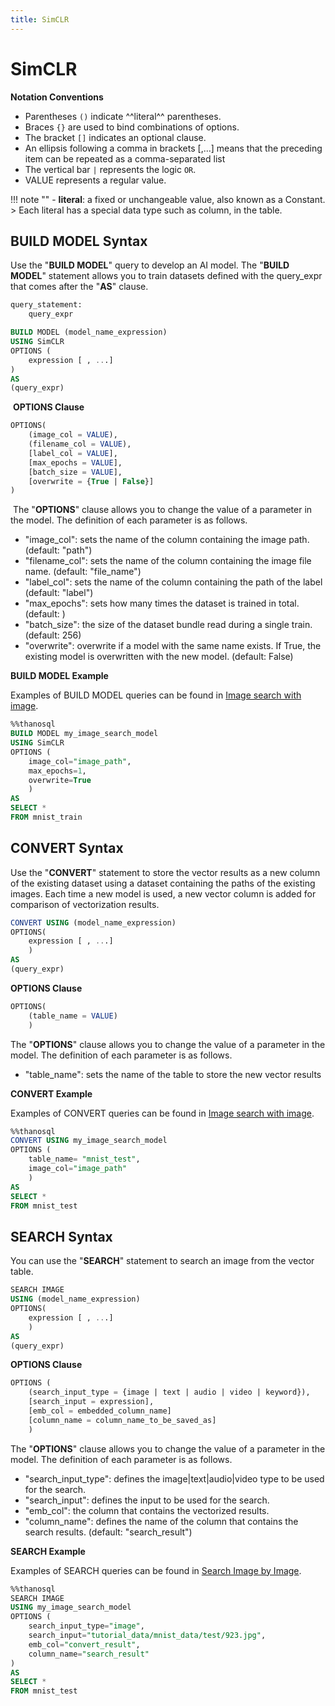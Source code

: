 ```yaml
---
title: SimCLR
---
```


# __SimCLR__

__Notation Conventions__

- Parentheses `()` indicate ^^literal^^ parentheses.
- Braces `{}` are used to bind combinations of options.
- The bracket `[]` indicates an optional clause.
- An ellipsis following a comma in brackets [,...] means that the preceding item can be repeated as a comma-separated list
- The vertical bar `|` represents the logic `OR`.
- VALUE represents a regular value.

!!! note ""
    - __literal__: a fixed or unchangeable value, also known as a Constant.
    > Each literal has a special data type such as column, in the table.


## __BUILD MODEL Syntax__

Use the "__BUILD MODEL__" query to develop an AI model.
The "__BUILD MODEL__" statement allows you to train datasets defined with the query_expr that comes after the "__AS__" clause.
​

``` sql
query_statement:
    query_expr

BUILD MODEL (model_name_expression)
USING SimCLR
OPTIONS (
    expression [ , ...]
)
AS
(query_expr)
```

​
__OPTIONS Clause__
​

```sql
OPTIONS(
    (image_col = VALUE),
    (filename_col = VALUE),
    [label_col = VALUE],
    [max_epochs = VALUE],
    [batch_size = VALUE],
    [overwrite = {True | False}]
)
```

​
The "__OPTIONS__" clause allows you to change the value of a parameter in the model. The definition of each parameter is as follows.

- "image_col": sets the name of the column containing the image path. (default: "path")
- "filename_col": sets the name of the column containing the image file name. (default: "file_name")
- "label_col": sets the name of the column containing the path of the label (default: "label")
- "max_epochs": sets how many times the dataset is trained in total. (default: )
- "batch_size": the size of the dataset bundle read during a single train. (default: 256)
- "overwrite": overwrite if a model with the same name exists. If True, the existing model is overwritten with the new model. (default: False)

__BUILD MODEL Example__

Examples of BUILD MODEL queries can be found in [Image search with image](/en/tutorials/thanosql_search/search_image_by_image/).
​

```sql
%%thanosql
BUILD MODEL my_image_search_model
USING SimCLR
OPTIONS (
    image_col="image_path",
    max_epochs=1,
    overwrite=True
    )
AS
SELECT *
FROM mnist_train
```

## __CONVERT Syntax__

Use the "__CONVERT__" statement to store the vector results as a new column of the existing dataset using a dataset containing the paths of the existing images. Each time a new model is used, a new vector column is added for comparison of vectorization results.
​

```sql
CONVERT USING (model_name_expression)
OPTIONS(
    expression [ , ...]
    )
AS
(query_expr)
```

__OPTIONS Clause__

```sql
OPTIONS(
    (table_name = VALUE)
    )
```

The "__OPTIONS__" clause allows you to change the value of a parameter in the model. The definition of each parameter is as follows.
​

- "table_name": sets the name of the table to store the new vector results

__CONVERT Example__

Examples of CONVERT queries can be found in [Image search with image](/en/tutorials/thanosql_search/search_image_by_image/).
​

```sql
%%thanosql
CONVERT USING my_image_search_model
OPTIONS (
    table_name= "mnist_test",
    image_col="image_path"
    )
AS
SELECT *
FROM mnist_test
```

## __SEARCH Syntax__

You can use the "__SEARCH__" statement to search an image from the vector table.

```sql
SEARCH IMAGE 
USING (model_name_expression)
OPTIONS(
    expression [ , ...]
    )
AS
(query_expr)
```

__OPTIONS Clause__

```sql
OPTIONS (
    (search_input_type = {image | text | audio | video | keyword}),
    [search_input = expression],
    [emb_col = embedded_column_name]
    [column_name = column_name_to_be_saved_as]
    )
```

The "__OPTIONS__" clause allows you to change the value of a parameter in the model. The definition of each parameter is as follows.

- "search_input_type": defines the image|text|audio|video type to be used for the search.
- "search_input": defines the input to be used for the search. 
- "emb_col": the column that contains the vectorized results.
- "column_name": defines the name of the column that contains the search results. (default: "search_result")


__SEARCH Example__

Examples of SEARCH queries can be found in [Search Image by Image](/en/tutorials/thanosql_search/search_image_by_image/).

```sql
%%thanosql
SEARCH IMAGE 
USING my_image_search_model
OPTIONS (
    search_input_type="image",
    search_input="tutorial_data/mnist_data/test/923.jpg",
    emb_col="convert_result",
    column_name="search_result"
)
AS
SELECT *
FROM mnist_test
```
